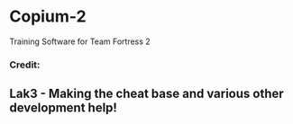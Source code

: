 # Copium-2

Training Software for Team Fortress 2

### Credit:
## Lak3 - Making the cheat base and various other development help!
